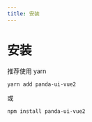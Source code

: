 ```yaml
---
title: 安装
---
```


# 安装
推荐使用 yarn
```
yarn add panda-ui-vue2
```
或
```
npm install panda-ui-vue2
```
